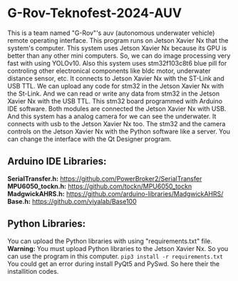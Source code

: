 # G-Rov-Teknofest-2024-AUV

This is a team named "G-Rov"'s auv (autonomous underwater vehicle) remote operating interface. This program runs on Jetson Xavier Nx that the system's computer. This system uses Jetson Xavier Nx because its GPU is better than any other mini computers. So, we can do image processing very fast with using YOLOv10. Also this system uses stm32f103c8t6 blue pill for controling other electronical components like bldc motor, underwater distance sensor, etc. It connects to Jetson Xavier Nx with the ST-Link and USB TTL. We can upload any code for stm32 in the Jetson Xavier Nx with the St-Link. And we can read or write any data from stm32 in the Jetson Xavier Nx with the USB TTL. This stm32 board programmed with Arduino IDE software. Both modules are connected the Jetson Xavier Nx with USB. And this system has a analog camera for we can see the underwater. It connects with usb to the Jetson Xavier Nx too. The stm32 and the camera controls on the Jetson Xavier Nx with the Python software like a server. You can change the interface with the Qt Designer program.

## Arduino IDE Libraries:
**SerialTransfer.h:** https://github.com/PowerBroker2/SerialTransfer<br>
**MPU6050_tockn.h:** https://github.com/tockn/MPU6050_tockn<br>
**MadgwickAHRS.h:** https://github.com/arduino-libraries/MadgwickAHRS/<br>
**Base.h:** https://github.com/viyalab/Base100<br>

## Python Libraries:
You can upload the Python libraries with using "requirements.txt" file.<br>
**Warning:** You must upload Python libraries to the Jetson Xavier Nx. So you can use the program in this computer.
```pip3 install -r requirements.txt```
You could get an error during install PyQt5 and PySwd. So here their the installition codes.


